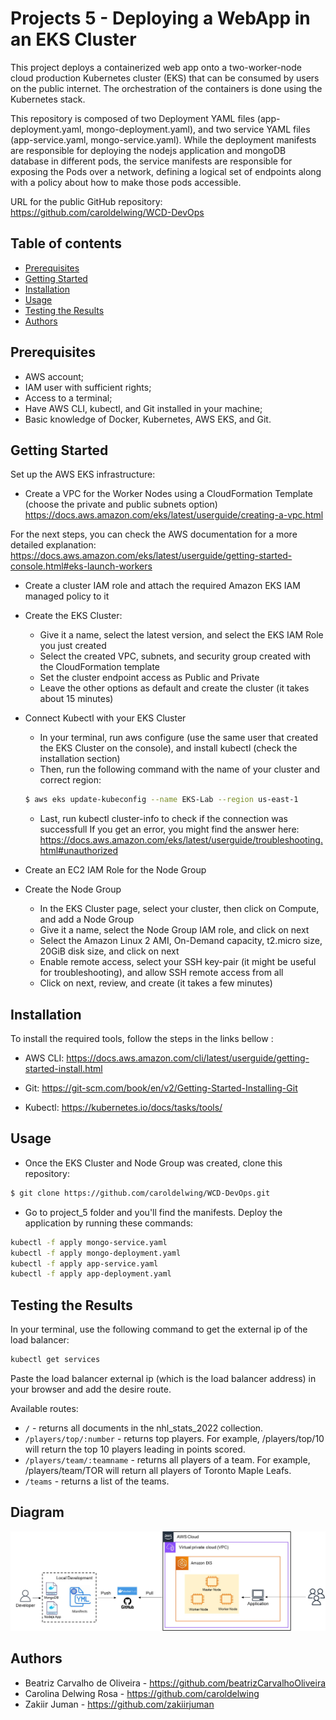 # Projects 5 - Deploying a WebApp in an EKS Cluster

This project deploys a containerized web app onto a two-worker-node cloud production Kubernetes cluster (EKS) that can be consumed by users on the public internet. The orchestration of the containers is done using the Kubernetes stack.

This repository is composed of two Deployment YAML files (app-deployment.yaml, mongo-deployment.yaml), and two service YAML files (app-service.yaml, mongo-service.yaml). While the deployment manifests are responsible for deploying the nodejs application and mongoDB database in different pods, the service manifests are responsible for exposing the Pods over a network, defining a logical set of endpoints along with a policy about how to make those pods accessible.

URL for the public GitHub repository: https://github.com/caroldelwing/WCD-DevOps

## Table of contents

- [Prerequisites](#prerequisites)
- [Getting Started](#getting-started)
- [Installation](#installation)
- [Usage](#usage)
- [Testing the Results](#testing-the-results)
- [Authors](#authors)

## Prerequisites

- AWS account;
- IAM user with sufficient rights;
- Access to a terminal;
- Have AWS CLI, kubectl, and Git installed in your machine;
- Basic knowledge of Docker, Kubernetes, AWS EKS, and Git. 

## Getting Started

Set up the AWS EKS infrastructure:
-  Create a VPC for the Worker Nodes using a CloudFormation Template (choose the private and public subnets option)
https://docs.aws.amazon.com/eks/latest/userguide/creating-a-vpc.html

For the next steps, you can check the AWS documentation for a more detailed explanation:
https://docs.aws.amazon.com/eks/latest/userguide/getting-started-console.html#eks-launch-workers

- Create a cluster IAM role and attach the required Amazon EKS IAM managed policy to it

- Create the EKS Cluster:
	- Give it a name, select the latest version, and select the EKS IAM Role you just created
	- Select the created VPC, subnets, and security group created with the CloudFormation template
	- Set the cluster endpoint access as Public and Private
	- Leave the other options as default and create the cluster (it takes about 15 minutes)

- Connect Kubectl with your EKS Cluster
	- In your terminal, run aws configure (use the same user that created the EKS Cluster on the console), and install kubectl (check the installation section)
	- Then, run the following command with the name of your cluster and correct region:
	```sh
	$ aws eks update-kubeconfig --name EKS-Lab --region us-east-1
	```
	- Last, run kubectl cluster-info to check if the connection was successfull
If you get an error, you might find the answer here:
https://docs.aws.amazon.com/eks/latest/userguide/troubleshooting.html#unauthorized

- Create an EC2 IAM Role for the Node Group

- Create the Node Group
	- In the EKS Cluster page, select your cluster, then click on Compute, and add a Node Group
	- Give it a name, select the Node Group IAM role, and click on next
	- Select the Amazon Linux 2 AMI, On-Demand capacity, t2.micro size, 20GiB disk size, and click on next
	- Enable remote access, select your SSH key-pair (it might be useful for troubleshooting), and allow SSH remote access from all
	- Click on next, review, and create (it takes a few minutes)
 
## Installation

To install the required tools, follow the steps in the links bellow :

- AWS CLI:
https://docs.aws.amazon.com/cli/latest/userguide/getting-started-install.html

- Git:
  https://git-scm.com/book/en/v2/Getting-Started-Installing-Git

- Kubectl:
  https://kubernetes.io/docs/tasks/tools/

## Usage

- Once the EKS Cluster and Node Group was created, clone this repository:
```sh
$ git clone https://github.com/caroldelwing/WCD-DevOps.git
```

- Go to project_5 folder and you'll find the manifests. Deploy the application by running these commands:
```sh
kubectl -f apply mongo-service.yaml
kubectl -f apply mongo-deployment.yaml
kubectl -f apply app-service.yaml
kubectl -f apply app-deployment.yaml
```
## Testing the Results

 In your terminal, use the following command to get the external ip of the load balancer:
 ```sh
kubectl get services
```
Paste the load balancer external ip (which is the load balancer address) in your browser and add the desire route. 

Available routes:

- `/` - returns all documents in the nhl_stats_2022 collection.
- `/players/top/:number` - returns top players. For example, /players/top/10 will return the top 10 players leading in points scored.
- `/players/team/:teamname` - returns all players of a team. For example, /players/team/TOR will return all players of Toronto Maple Leafs.
- `/teams` - returns a list of the teams.

## Diagram

![AWS Diagram of Project 5](./project_5_Diagram.jpg)

## Authors

- Beatriz Carvalho de Oliveira - https://github.com/beatrizCarvalhoOliveira
- Carolina Delwing Rosa - https://github.com/caroldelwing
- Zakiir Juman - https://github.com/zakiirjuman
